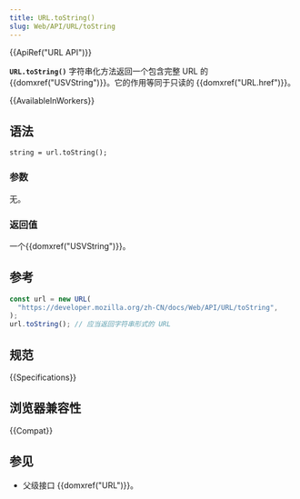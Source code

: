 ```yaml
---
title: URL.toString()
slug: Web/API/URL/toString
---
```


{{ApiRef("URL API")}}

**`URL.toString()`** 字符串化方法返回一个包含完整 URL 的 {{domxref("USVString")}}。它的作用等同于只读的 {{domxref("URL.href")}}。

{{AvailableInWorkers}}

## 语法

```plain
string = url.toString();
```

### 参数

无。

### 返回值

一个{{domxref("USVString")}}。

## 参考

```js
const url = new URL(
  "https://developer.mozilla.org/zh-CN/docs/Web/API/URL/toString",
);
url.toString(); // 应当返回字符串形式的 URL
```

## 规范

{{Specifications}}

## 浏览器兼容性

{{Compat}}

## 参见

- 父级接口 {{domxref("URL")}}。
